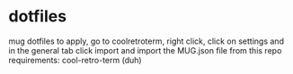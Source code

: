 # dotfiles
mug dotfiles
to apply, go to coolretroterm, right click, click on settings and in the general tab click import and import the MUG.json file from this repo
requirements:
cool-retro-term (duh)
